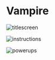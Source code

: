 # Vampire

![titlescreen](https://user-images.githubusercontent.com/70664893/167162532-74260670-b54a-47e2-a41a-bf5897715e18.png)

![instructions](https://user-images.githubusercontent.com/70664893/167162627-0164c3c2-74bf-4380-8fc3-df2340b426d6.png)

![powerups](https://user-images.githubusercontent.com/70664893/167162848-7e3e914a-8ff3-455d-b412-15161f80e05f.png)
